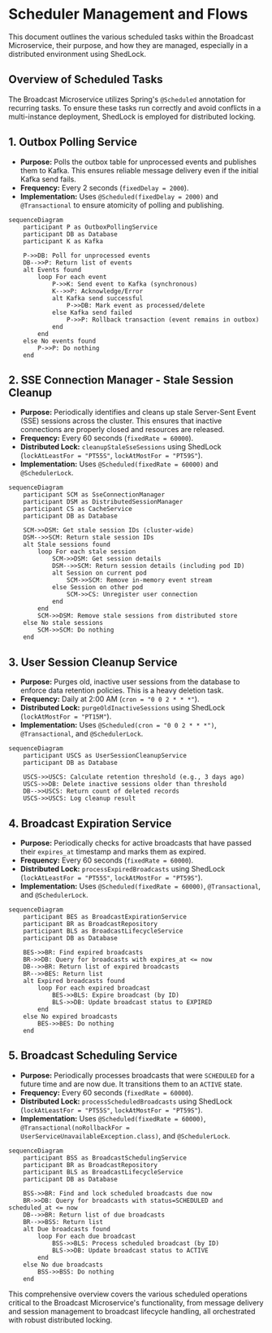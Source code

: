 # Scheduler Management and Flows

This document outlines the various scheduled tasks within the Broadcast Microservice, their purpose, and how they are managed, especially in a distributed environment using ShedLock.

## Overview of Scheduled Tasks

The Broadcast Microservice utilizes Spring's `@Scheduled` annotation for recurring tasks. To ensure these tasks run correctly and avoid conflicts in a multi-instance deployment, ShedLock is employed for distributed locking.

## 1. Outbox Polling Service

-   **Purpose:** Polls the outbox table for unprocessed events and publishes them to Kafka. This ensures reliable message delivery even if the initial Kafka send fails.
-   **Frequency:** Every 2 seconds (`fixedDelay = 2000`).
-   **Implementation:** Uses `@Scheduled(fixedDelay = 2000)` and `@Transactional` to ensure atomicity of polling and publishing.

```mermaid
sequenceDiagram
    participant P as OutboxPollingService
    participant DB as Database
    participant K as Kafka

    P->>DB: Poll for unprocessed events
    DB-->>P: Return list of events
    alt Events found
        loop For each event
            P->>K: Send event to Kafka (synchronous)
            K-->>P: Acknowledge/Error
            alt Kafka send successful
                P->>DB: Mark event as processed/delete
            else Kafka send failed
                P->>P: Rollback transaction (event remains in outbox)
            end
        end
    else No events found
        P->>P: Do nothing
    end
```

## 2. SSE Connection Manager - Stale Session Cleanup

-   **Purpose:** Periodically identifies and cleans up stale Server-Sent Event (SSE) sessions across the cluster. This ensures that inactive connections are properly closed and resources are released.
-   **Frequency:** Every 60 seconds (`fixedRate = 60000`).
-   **Distributed Lock:** `cleanupStaleSseSessions` using ShedLock (`lockAtLeastFor = "PT55S"`, `lockAtMostFor = "PT59S"`).
-   **Implementation:** Uses `@Scheduled(fixedRate = 60000)` and `@SchedulerLock`.

```mermaid
sequenceDiagram
    participant SCM as SseConnectionManager
    participant DSM as DistributedSessionManager
    participant CS as CacheService
    participant DB as Database

    SCM->>DSM: Get stale session IDs (cluster-wide)
    DSM-->>SCM: Return stale session IDs
    alt Stale sessions found
        loop For each stale session
            SCM->>DSM: Get session details
            DSM-->>SCM: Return session details (including pod ID)
            alt Session on current pod
                SCM->>SCM: Remove in-memory event stream
            else Session on other pod
                SCM->>CS: Unregister user connection
            end
        end
        SCM->>DSM: Remove stale sessions from distributed store
    else No stale sessions
        SCM->>SCM: Do nothing
    end
```

## 3. User Session Cleanup Service

-   **Purpose:** Purges old, inactive user sessions from the database to enforce data retention policies. This is a heavy deletion task.
-   **Frequency:** Daily at 2:00 AM (`cron = "0 0 2 * * *"`).
-   **Distributed Lock:** `purgeOldInactiveSessions` using ShedLock (`lockAtMostFor = "PT15M"`).
-   **Implementation:** Uses `@Scheduled(cron = "0 0 2 * * *")`, `@Transactional`, and `@SchedulerLock`.

```mermaid
sequenceDiagram
    participant USCS as UserSessionCleanupService
    participant DB as Database

    USCS->>USCS: Calculate retention threshold (e.g., 3 days ago)
    USCS->>DB: Delete inactive sessions older than threshold
    DB-->>USCS: Return count of deleted records
    USCS->>USCS: Log cleanup result
```

## 4. Broadcast Expiration Service

-   **Purpose:** Periodically checks for active broadcasts that have passed their `expires_at` timestamp and marks them as expired.
-   **Frequency:** Every 60 seconds (`fixedRate = 60000`).
-   **Distributed Lock:** `processExpiredBroadcasts` using ShedLock (`lockAtLeastFor = "PT55S"`, `lockAtMostFor = "PT59S"`).
-   **Implementation:** Uses `@Scheduled(fixedRate = 60000)`, `@Transactional`, and `@SchedulerLock`.

```mermaid
sequenceDiagram
    participant BES as BroadcastExpirationService
    participant BR as BroadcastRepository
    participant BLS as BroadcastLifecycleService
    participant DB as Database

    BES->>BR: Find expired broadcasts
    BR->>DB: Query for broadcasts with expires_at <= now
    DB-->>BR: Return list of expired broadcasts
    BR-->>BES: Return list
    alt Expired broadcasts found
        loop For each expired broadcast
            BES->>BLS: Expire broadcast (by ID)
            BLS->>DB: Update broadcast status to EXPIRED
        end
    else No expired broadcasts
        BES->>BES: Do nothing
    end
```

## 5. Broadcast Scheduling Service

-   **Purpose:** Periodically processes broadcasts that were `SCHEDULED` for a future time and are now due. It transitions them to an `ACTIVE` state.
-   **Frequency:** Every 60 seconds (`fixedRate = 60000`).
-   **Distributed Lock:** `processScheduledBroadcasts` using ShedLock (`lockAtLeastFor = "PT55S"`, `lockAtMostFor = "PT59S"`).
-   **Implementation:** Uses `@Scheduled(fixedRate = 60000)`, `@Transactional(noRollbackFor = UserServiceUnavailableException.class)`, and `@SchedulerLock`.

```mermaid
sequenceDiagram
    participant BSS as BroadcastSchedulingService
    participant BR as BroadcastRepository
    participant BLS as BroadcastLifecycleService
    participant DB as Database

    BSS->>BR: Find and lock scheduled broadcasts due now
    BR->>DB: Query for broadcasts with status=SCHEDULED and scheduled_at <= now
    DB-->>BR: Return list of due broadcasts
    BR-->>BSS: Return list
    alt Due broadcasts found
        loop For each due broadcast
            BSS->>BLS: Process scheduled broadcast (by ID)
            BLS->>DB: Update broadcast status to ACTIVE
        end
    else No due broadcasts
        BSS->>BSS: Do nothing
    end
```

This comprehensive overview covers the various scheduled operations critical to the Broadcast Microservice's functionality, from message delivery and session management to broadcast lifecycle handling, all orchestrated with robust distributed locking.